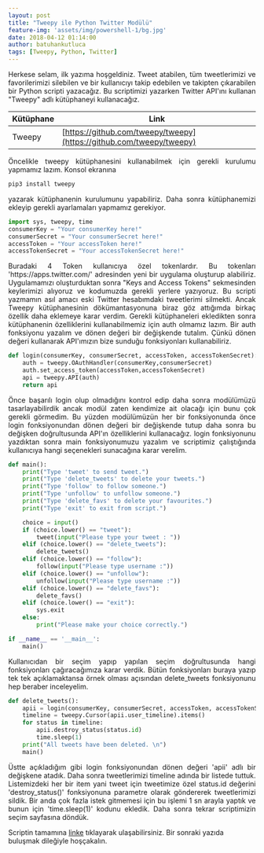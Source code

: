 ```yaml
---
layout: post
title: "Tweepy ile Python Twitter Modülü"
feature-img: 'assets/img/powershell-1/bg.jpg'
date: 2018-04-12 01:14:00
author: batuhankutluca
tags: [Tweepy, Python, Twitter]
---
```


<p align="justify">Herkese selam, ilk yazıma hoşgeldiniz. Tweet atabilen, tüm tweetlerimizi ve favorilerimizi silebilen ve bir kullanıcıyı takip edebilen ve takipten
çıkarabilen bir Python scripti yazacağız. Bu scriptimizi yazarken Twitter API'ını kullanan "Tweepy" adlı kütüphaneyi kullanacağız.</p>

| Kütüphane | Link |
| ------ | ------ |
| Tweepy | [https://github.com/tweepy/tweepy](https://github.com/tweepy/tweepy) |

<p align="justify">Öncelikle tweepy kütüphanesini kullanabilmek için gerekli kurulumu yapmamız lazım. Konsol ekranına</p> 

```python
pip3 install tweepy
```

<p align="justify">yazarak kütüphanenin kurulumunu yapabiliriz. Daha sonra kütüphanemizi ekleyip gerekli ayarlamaları yapmamız gerekiyor.</p>

```python
import sys, tweepy, time
consumerKey = "Your consumerKey here!"
consumerSecret = "Your consumerSecret here!"
accessToken = "Your accessToken here!"
accessTokenSecret = "Your accessTokenSecret here!"
```

<p align="justify">Buradaki 4 Token kullanıcıya özel tokenlardır. Bu tokenları 'https://apps.twitter.com/' adresinden yeni bir uygulama oluşturup alabiliriz.
Uygulamamızı oluşturduktan sonra "Keys and Access Tokens" sekmesinden keylerimizi alıyoruz ve kodumuzda gerekli yerlere yazıyoruz. Bu scripti yazmamın asıl amacı eski Twitter hesabımdaki tweetlerimi silmekti. Ancak Tweepy kütüphanesinin dökümantasyonuna biraz göz attığımda birkaç özellik daha eklemeye karar verdim. Gerekli kütüphaneleri ekledikten sonra kütüphanenin özelliklerini kullanabilmemiz için auth olmamız lazım. Bir auth fonksiyonu yazalım ve dönen değeri bir değişkende tutalım. Çünkü dönen değeri kullanarak API'ımızın bize sunduğu fonksiyonları kullanabiliriz.</p>

```python
def login(consumerKey, consumerSecret, accessToken, accessTokenSecret):
    auth = tweepy.OAuthHandler(consumerKey,consumerSecret)
    auth.set_access_token(accessToken,accessTokenSecret)
    api = tweepy.API(auth)
    return api
```
<p align="justify">Önce başarılı login olup olmadığını kontrol edip daha sonra modülümüzü tasarlayabilirdik ancak modül zaten kendimize ait olacağı için bunu çok gerekli görmedim. Bu yüzden modülümüzün her bir fonksiyonunda önce login fonksiyonundan dönen değeri bir değişkende tutup daha sonra bu değişken doğrultusunda API'ın özelliklerini kullanacağız. login fonksiyonunu yazdıktan sonra main fonksiyonumuzu yazalım ve scriptimiz çalıştığında kullanıcıya hangi seçenekleri sunacağına karar verelim.</p>

```python
def main():
    print("Type 'tweet' to send tweet.")
    print("Type 'delete_tweets' to delete your tweets.")
    print("Type 'follow' to follow someone.")
    print("Type 'unfollow' to unfollow someone.")
    print("Type 'delete_favs' to delete your favourites.")
    print("Type 'exit' to exit from script.")

    choice = input()
    if (choice.lower() == "tweet"):
        tweet(input("Please type your tweet : "))
    elif (choice.lower() == "delete_tweets"):
        delete_tweets()
    elif (choice.lower() == "follow"):
        follow(input("Please type username :"))
    elif (choice.lower() == "unfollow"):
        unfollow(input("Please type username :"))
    elif (choice.lower() == "delete_favs"):
        delete_favs()
    elif (choice.lower() == "exit"):
        sys.exit
    else:
        print("Please make your choice correctly.")

if __name__ == '__main__':
    main()
```
<p align="justify">Kullanıcıdan bir seçim yapıp yapılan seçim doğrultusunda hangi fonksiyonları çağıracağımıza karar verdik. Bütün fonksiyonları buraya yazıp tek tek açıklamaktansa örnek olması açısından delete_tweets fonksiyonunu hep beraber inceleyelim.</p>

```python
def delete_tweets():
    apii = login(consumerKey, consumerSecret, accessToken, accessTokenSecret)
    timeline = tweepy.Cursor(apii.user_timeline).items()
    for status in timeline:
        apii.destroy_status(status.id)
        time.sleep(1)
    print("All tweets have been deleted. \n")
    main()
```
<p align="justify">Üstte açıkladığım gibi login fonksiyonundan dönen değeri 'apii' adlı bir değişkene atadık. Daha sonra tweetlerimizi timeline adında bir listede tuttuk. Listemizdeki her bir item yani tweet için tweetimize özel status.id değerini 'destroy_status()' fonksiyonuna parametre olarak göndererek tweetlerimizi sildik. Bir anda çok fazla istek gitmemesi için bu işlemi 1 sn arayla yaptık ve bunun için 'time.sleep(1)' kodunu ekledik. Daha sonra tekrar scriptimizin seçim sayfasına döndük.</p>

Scriptin tamamına [linke](https://github.com/batuhankutluca/Python-Twitter-module) tıklayarak ulaşabilirsiniz. Bir sonraki yazıda buluşmak dileğiyle hoşçakalın.


